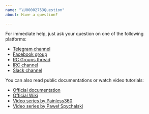 ```yaml
---
name: "\U00002753Question"
about: Have a question?

---
```


For immediate help, just ask your question on one of the following platforms:

* [Telegram channel](https://t.me/INAVFlight)
* [Facebook group](https://www.facebook.com/groups/INAVOfficial)
* [RC Groups thread](https://www.rcgroups.com/forums/showthread.php?2495732-Cleanflight-iNav-%28navigation-rewrite%29-project)
* [IRC channel](irc://irc.freenode.net/#inavflight)
* [Slack channel](https://publicslack.com/slacks/inavflight/invites/new)

You can also read public documentations or watch video tutorials:

* [Official documentation](https://github.com/iNavFlight/inav/tree/master/docs)
* [Official Wiki](https://github.com/iNavFlight/inav/wiki)
* [Video series by Painless360](https://www.youtube.com/playlist?list=PLYsWjANuAm4qdXEGFSeUhOZ10-H8YTSnH)
* [Video series by Paweł Spychalski](https://www.youtube.com/playlist?list=PLOUQ8o2_nCLloACrA6f1_daCjhqY2x0fB)
